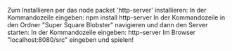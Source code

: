 Zum Installieren per das node packet 'http-server' installieren:
In der Kommandozeile eingeben:
    npm install http-server
In der Kommandozeile in den Ordner "Super Square Blobster" navigieren und dann den Server starten:
In der Kommandozeile eingeben:
    http-server
Im Browser "localhost:8080/src" eingeben und spielen!